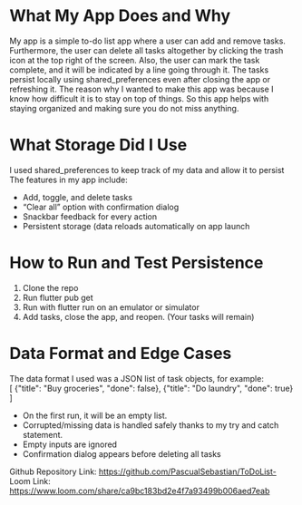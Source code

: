 # What My App Does and Why
My app is a simple to-do list app where a user can add and remove tasks. Furthermore, the user can delete all tasks altogether by clicking the trash icon at the top right of the screen. Also, the user can mark the task complete, and it will be indicated by a line going through it. The tasks persist locally using shared_preferences even after closing the app or refreshing it. The reason why I wanted to make this app was because I know how difficult it is to stay on top of things. So this app helps with staying organized and making sure you do not miss anything. 
# What Storage Did I Use
I used shared_preferences to keep track of my data and allow it to persist
The features in my app include:
* Add, toggle, and delete tasks
* “Clear all” option with confirmation dialog
* Snackbar feedback for every action
* Persistent storage (data reloads automatically on app launch
# How to Run and Test Persistence
1. Clone the repo
2. Run flutter pub get
3. Run with flutter run on an emulator or simulator
4. Add tasks, close the app, and reopen. (Your tasks will remain)
# Data Format and Edge Cases
The data format I used was a JSON list of task objects, for example: <br/>
[
  {"title": "Buy groceries", "done": false},
  {"title": "Do laundry", "done": true}
]
* On the first run, it will be an empty list.
* Corrupted/missing data is handled safely thanks to my try and catch statement. 
* Empty inputs are ignored
* Confirmation dialog appears before deleting all tasks

Github Repository Link: https://github.com/PascualSebastian/ToDoList- <br/>
Loom Link: https://www.loom.com/share/ca9bc183bd2e4f7a93499b006aed7eab 
